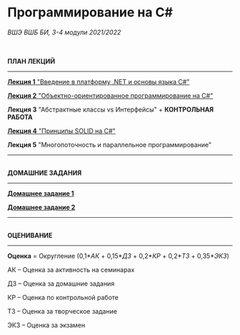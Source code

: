<H1>Программирование на С#</H1>


<i>ВШЭ ВШБ БИ, 3-4 модули 2021/2022</i>




<br><br><b>ПЛАН ЛЕКЦИЙ</b>

__________________________________________________________________

<a href="https://github.com/evayes/Programming/blob/main/C%23%20Basics.pdf"><b>Лекция 1</b>  "Введение в платформу .NET и основы языка C#"</a>

<a href=https://github.com/evayes/Programming/blob/main/lec02%20C%23%20%D0%9E%D0%9E%D0%9F.pdf><b>Лекция 2</b>  "Объектно-ориентированное программирование на C#"</a>

<b>Лекция 3</b>  "Абстрактные классы vs Интерфейсы" + <b>КОНТРОЛЬНАЯ РАБОТА</b>

<a href=https://github.com/evayes/Programming/blob/main/SOLID.pdf><b>Лекция 4</b>  "Принципы SOLID на C#"</a>

<b>Лекция 5</b>  "Многопоточность и параллельное программирование"

___________________________________________________________________

<br><b>ДОМАШНИЕ ЗАДАНИЯ</b>
___________________________________________________________________
<a href="https://github.com/evayes/Programming/blob/main/%D0%9F%D1%80%D0%BE%D0%B3%D1%80%D0%B0%D0%BC%D0%BC%D0%B8%D1%80%D0%BE%D0%B2%D0%B0%D0%BD%D0%B8%D0%B5.%20%D0%94%D0%97-1%20New.pdf"><b>Домашнее задание 1</b> </a>


<a href="https://github.com/evayes/Programming/blob/main/hometask2.pdf"><b>Домашнее задание 2</b> </a>
___________________________________________________________________

<br><b>ОЦЕНИВАНИЕ</b>
___________________________________________________________________

<b>Оценка</b> = Округление (0,1*_АК_ + 0,15*_ДЗ_ + 0,2*_КР_ + 0,2*_ТЗ_ + 0,35*_ЭКЗ_)

АК – Оценка за активность на семинарах

ДЗ – Оценка за домашние задания

КР – Оценка по контрольной работе

ТЗ – Оценка за творческое задание

ЭКЗ – Оценка за экзамен
